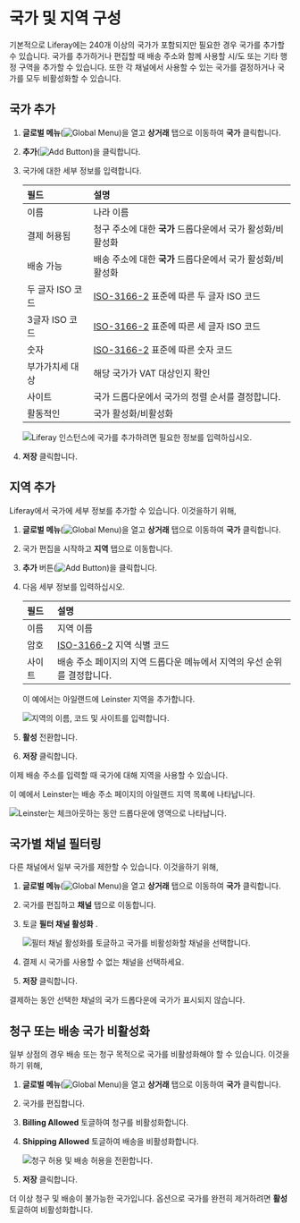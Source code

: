 # 국가 및 지역 구성

기본적으로 Liferay에는 240개 이상의 국가가 포함되지만 필요한 경우 국가를 추가할 수 있습니다. 국가를 추가하거나 편집할 때 배송 주소와 함께 사용할 시/도 또는 기타 행정 구역을 추가할 수 있습니다. 또한 각 채널에서 사용할 수 있는 국가를 결정하거나 국가를 모두 비활성화할 수 있습니다.

## 국가 추가

1. **글로벌 메뉴**(![Global Menu](../images/icon-applications-menu.png))을 열고 **상거래** 탭으로 이동하여 **국가** 클릭합니다.

1. **추가**(![Add Button](../images/icon-add.png))을 클릭합니다.

1. 국가에 대한 세부 정보를 입력합니다.

   | 필드          | 설명                                                                        |
   |:----------- |:------------------------------------------------------------------------- |
   | 이름          | 나라 이름                                                                     |
   | 결제 허용됨      | 청구 주소에 대한 **국가** 드롭다운에서 국가 활성화/비활성화                                         |
   | 배송 가능       | 배송 주소에 대한 **국가** 드롭다운에서 국가 활성화/비활성화                                         |
   | 두 글자 ISO 코드 | [ISO-3166-2](https://www.iso.org/obp/ui/#search/code/) 표준에 따른 두 글자 ISO 코드 |
   | 3글자 ISO 코드  | [ISO-3166-2](https://www.iso.org/obp/ui/#search/code/) 표준에 따른 세 글자 ISO 코드 |
   | 숫자          | [ISO-3166-2](https://www.iso.org/obp/ui/#search/code/) 표준에 따른 숫자 코드       |
   | 부가가치세 대상    | 해당 국가가 VAT 대상인지 확인                                                        |
   | 사이트          | 국가 드롭다운에서 국가의 정렬 순서를 결정합니다.                                               |
   | 활동적인        | 국가 활성화/비활성화                                                               |

   ![Liferay 인스턴스에 국가를 추가하려면 필요한 정보를 입력하십시오.](./configuring-countries-and-regions/images/01.png)

1. **저장** 클릭합니다.

## 지역 추가

Liferay에서 국가에 세부 정보를 추가할 수 있습니다. 이것을하기 위해,

1. **글로벌 메뉴**(![Global Menu](../images/icon-applications-menu.png))을 열고 **상거래** 탭으로 이동하여 **국가** 클릭합니다.

1. 국가 편집을 시작하고 **지역** 탭으로 이동합니다.

1. **추가** 버튼(![Add Button](../images/icon-add.png))을 클릭합니다.

1. 다음 세부 정보를 입력하십시오.

   | 필드 | 설명                                                              |
   |:-- |:--------------------------------------------------------------- |
   | 이름 | 지역 이름                                                           |
   | 암호 | [ISO-3166-2](https://www.iso.org/obp/ui/#search/code/) 지역 식별 코드 |
   | 사이트 | 배송 주소 페이지의 지역 드롭다운 메뉴에서 지역의 우선 순위를 결정합니다.                       |

   이 예에서는 아일랜드에 Leinster 지역을 추가합니다.

   ![지역의 이름, 코드 및 사이트를 입력합니다.](./configuring-countries-and-regions/images/02.png)

1. **활성** 전환합니다.

1. **저장** 클릭합니다.

이제 배송 주소를 입력할 때 국가에 대해 지역을 사용할 수 있습니다.

이 예에서 Leinster는 배송 주소 페이지의 아일랜드 지역 목록에 나타납니다.

![Leinster는 체크아웃하는 동안 드롭다운에 영역으로 나타납니다.](./configuring-countries-and-regions/images/03.png)

## 국가별 채널 필터링

다른 채널에서 일부 국가를 제한할 수 있습니다. 이것을하기 위해,

1. **글로벌 메뉴**(![Global Menu](../images/icon-applications-menu.png))을 열고 **상거래** 탭으로 이동하여 **국가** 클릭합니다.

1. 국가를 편집하고 **채널** 탭으로 이동합니다.

1. 토글 **필터 채널 활성화** .

   ![필터 채널 활성화를 토글하고 국가를 비활성화할 채널을 선택합니다.](./configuring-countries-and-regions/images/04.png)

1. 결제 시 국가를 사용할 수 없는 채널을 선택하세요.

1. **저장** 클릭합니다.

결제하는 동안 선택한 채널의 국가 드롭다운에 국가가 표시되지 않습니다.

## 청구 또는 배송 국가 비활성화

일부 상점의 경우 배송 또는 청구 목적으로 국가를 비활성화해야 할 수 있습니다. 이것을하기 위해,

1. **글로벌 메뉴**(![Global Menu](../images/icon-applications-menu.png))을 열고 **상거래** 탭으로 이동하여 **국가** 클릭합니다.

1. 국가를 편집합니다.

1. **Billing Allowed** 토글하여 청구를 비활성화합니다.

1. **Shipping Allowed** 토글하여 배송을 비활성화합니다.

   ![청구 허용 및 배송 허용을 전환합니다.](./configuring-countries-and-regions/images/05.png)

1. **저장** 클릭합니다.

더 이상 청구 및 배송이 불가능한 국가입니다. 옵션으로 국가를 완전히 제거하려면 **활성** 토글하여 비활성화합니다.
